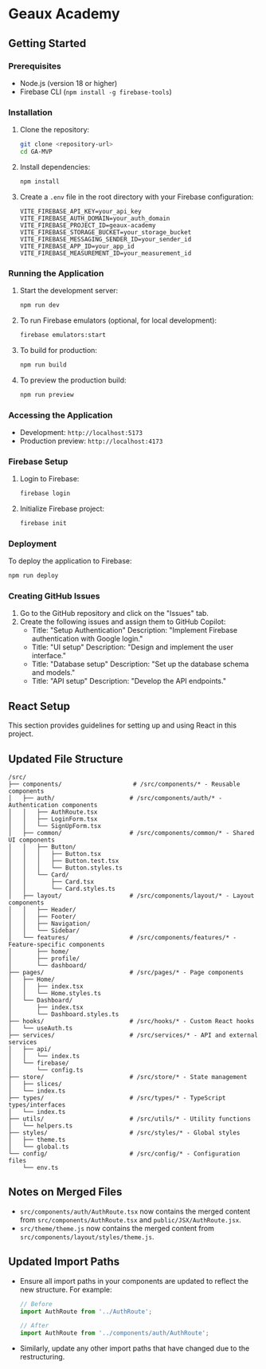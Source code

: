# Geaux Academy

## Getting Started

### Prerequisites
- Node.js (version 18 or higher)
- Firebase CLI (`npm install -g firebase-tools`)

### Installation
1. Clone the repository:
   ```bash
   git clone <repository-url>
   cd GA-MVP
   ```

2. Install dependencies:
   ```bash
   npm install
   ```

3. Create a `.env` file in the root directory with your Firebase configuration:
   ```env
   VITE_FIREBASE_API_KEY=your_api_key
   VITE_FIREBASE_AUTH_DOMAIN=your_auth_domain
   VITE_FIREBASE_PROJECT_ID=geaux-academy
   VITE_FIREBASE_STORAGE_BUCKET=your_storage_bucket
   VITE_FIREBASE_MESSAGING_SENDER_ID=your_sender_id
   VITE_FIREBASE_APP_ID=your_app_id
   VITE_FIREBASE_MEASUREMENT_ID=your_measurement_id
   ```

### Running the Application
1. Start the development server:
   ```bash
   npm run dev
   ```

2. To run Firebase emulators (optional, for local development):
   ```bash
   firebase emulators:start
   ```

3. To build for production:
   ```bash
   npm run build
   ```

4. To preview the production build:
   ```bash
   npm run preview
   ```

### Accessing the Application
- Development: `http://localhost:5173`
- Production preview: `http://localhost:4173`

### Firebase Setup
1. Login to Firebase:
   ```bash
   firebase login
   ```

2. Initialize Firebase project:
   ```bash
   firebase init
   ```

### Deployment
To deploy the application to Firebase:
   ```bash
   npm run deploy
   ```

### Creating GitHub Issues
1. Go to the GitHub repository and click on the "Issues" tab.
2. Create the following issues and assign them to GitHub Copilot:
   - Title: "Setup Authentication"
     Description: "Implement Firebase authentication with Google login."
   - Title: "UI setup"
     Description: "Design and implement the user interface."
   - Title: "Database setup"
     Description: "Set up the database schema and models."
   - Title: "API setup"
     Description: "Develop the API endpoints."

## React Setup

This section provides guidelines for setting up and using React in this project.

## Updated File Structure

```plaintext
/src/
├── components/                    # /src/components/* - Reusable components
│   ├── auth/                     # /src/components/auth/* - Authentication components
│   │   ├── AuthRoute.tsx
│   │   ├── LoginForm.tsx
│   │   └── SignUpForm.tsx
│   ├── common/                   # /src/components/common/* - Shared UI components
│   │   ├── Button/
│   │   │   ├── Button.tsx
│   │   │   ├── Button.test.tsx
│   │   │   └── Button.styles.ts
│   │   └── Card/
│   │       ├── Card.tsx
│   │       └── Card.styles.ts
│   ├── layout/                   # /src/components/layout/* - Layout components
│   │   ├── Header/
│   │   ├── Footer/
│   │   ├── Navigation/
│   │   └── Sidebar/
│   └── features/                 # /src/components/features/* - Feature-specific components
│       ├── home/
│       ├── profile/
│       └── dashboard/
├── pages/                        # /src/pages/* - Page components
│   ├── Home/
│   │   ├── index.tsx
│   │   └── Home.styles.ts
│   └── Dashboard/
│       ├── index.tsx
│       └── Dashboard.styles.ts
├── hooks/                        # /src/hooks/* - Custom React hooks
│   └── useAuth.ts
├── services/                     # /src/services/* - API and external services
│   ├── api/
│   │   └── index.ts
│   └── firebase/
│       └── config.ts
├── store/                        # /src/store/* - State management
│   ├── slices/
│   └── index.ts
├── types/                        # /src/types/* - TypeScript types/interfaces
│   └── index.ts
├── utils/                        # /src/utils/* - Utility functions
│   └── helpers.ts
├── styles/                       # /src/styles/* - Global styles
│   ├── theme.ts
│   └── global.ts
└── config/                       # /src/config/* - Configuration files
    └── env.ts
```

## Notes on Merged Files

- `src/components/auth/AuthRoute.tsx` now contains the merged content from `src/components/AuthRoute.tsx` and `public/JSX/AuthRoute.jsx`.
- `src/theme/theme.js` now contains the merged content from `src/components/layout/styles/theme.js`.

## Updated Import Paths

- Ensure all import paths in your components are updated to reflect the new structure. For example:
  ```jsx
  // Before
  import AuthRoute from '../AuthRoute';

  // After
  import AuthRoute from '../components/auth/AuthRoute';
  ```

- Similarly, update any other import paths that have changed due to the restructuring.
